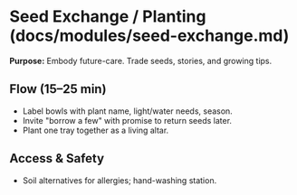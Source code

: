 # Seed Exchange / Planting (docs/modules/seed-exchange.md)

**Purpose:** Embody future-care. Trade seeds, stories, and growing tips.

## Flow (15–25 min)

* Label bowls with plant name, light/water needs, season.
* Invite "borrow a few" with promise to return seeds later.
* Plant one tray together as a living altar.

## Access & Safety

* Soil alternatives for allergies; hand-washing station.
